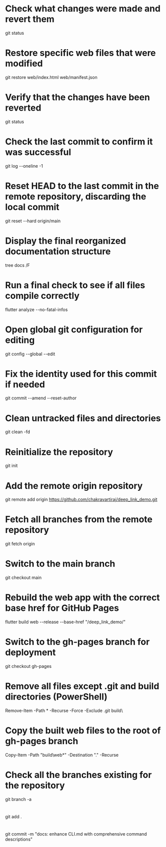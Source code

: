 # Check what changes were made and revert them
git status
# Restore specific web files that were modified
git restore web/index.html web/manifest.json
# Verify that the changes have been reverted
git status
# Check the last commit to confirm it was successful
git log --oneline -1
# Reset HEAD to the last commit in the remote repository, discarding the local commit
git reset --hard origin/main
# Display the final reorganized documentation structure
tree docs /F
# Run a final check to see if all files compile correctly
flutter analyze --no-fatal-infos
# Open global git configuration for editing
git config --global --edit
# Fix the identity used for this commit if needed
git commit --amend --reset-author
# Clean untracked files and directories
git clean -fd
# Reinitialize the repository
git init
# Add the remote origin repository
git remote add origin https://github.com/chakravartiraj/deep_link_demo.git
# Fetch all branches from the remote repository
git fetch origin
# Switch to the main branch
git checkout main
# Rebuild the web app with the correct base href for GitHub Pages
flutter build web --release --base-href "/deep_link_demo/"
# Switch to the gh-pages branch for deployment
git checkout gh-pages
# Remove all files except .git and build directories (PowerShell)
Remove-Item -Path * -Recurse -Force -Exclude .git build\
# Copy the built web files to the root of gh-pages branch
Copy-Item -Path "build\web\*" -Destination "." -Recurse
# Check all the branches existing for the repository
git branch -a
# 
git add .
# 
git commit -m "docs: enhance CLI.md with comprehensive command descriptions"